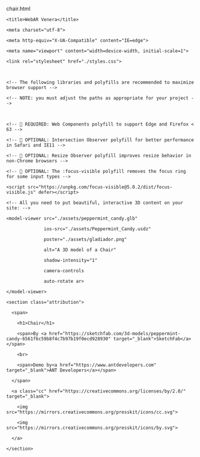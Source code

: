 chair.html
<!DOCTYPE html>

<html lang="en">

  <head>

    <title>WebAR Venera</title>

    <meta charset="utf-8">

    <meta http-equiv="X-UA-Compatible" content="IE=edge">

    <meta name="viewport" content="width=device-width, initial-scale=1">

    <link rel="stylesheet" href="./styles.css">

    

    <!-- The following libraries and polyfills are recommended to maximize browser support -->

    <!-- NOTE: you must adjust the paths as appropriate for your project -->

    

    <!-- 🚨 REQUIRED: Web Components polyfill to support Edge and Firefox < 63 -->

<!--     <script src="https://unpkg.com/@webcomponents/webcomponentsjs@2.1.3/webcomponents-loader.js"></script> -->

    <!-- 💁 OPTIONAL: Intersection Observer polyfill for better performance in Safari and IE11 -->

<!--     <script src="https://unpkg.com/intersection-observer@0.5.1/intersection-observer.js"></script> -->

    <!-- 💁 OPTIONAL: Resize Observer polyfill improves resize behavior in non-Chrome browsers -->

<!--     <script src="https://unpkg.com/resize-observer-polyfill@1.5.0/dist/ResizeObserver.js"></script> -->

    

    <!-- 💁 OPTIONAL: The :focus-visible polyfill removes the focus ring for some input types -->

    <script src="https://unpkg.com/focus-visible@5.0.2/dist/focus-visible.js" defer></script>

  </head> 

<body>

  <div class="row">

  <div id="card">

    <!-- All you need to put beautiful, interactive 3D content on your site: -->

    <model-viewer src="./assets/peppermint_candy.glb"

                  ios-src="./assets/Peppermint_Candy.usdz"

                  poster="./assets/gladiador.png"

                  alt="A 3D model of a Chair"

                  shadow-intensity="1"

                  camera-controls

                  auto-rotate ar>

    </model-viewer>

    <section class="attribution">

      <span>

        <h1>Chair</h1>

        <span>By <a href="https://sketchfab.com/3d-models/peppermint-candy-6561f6c59b8f4c7b97b19f0ecd928930" target="_blank">SketchFab</a></span>

        <br>

        <span>Demo by<a href="https://www.antdevelopers.com" target="_blank">ANT Developers</a></span>

      </span>

      <a class="cc" href="https://creativecommons.org/licenses/by/2.0/" target="_blank">

        <img src="https://mirrors.creativecommons.org/presskit/icons/cc.svg">

        <img src="https://mirrors.creativecommons.org/presskit/icons/by.svg">

      </a>

    </section>  

  </div>

  </div>

  <!-- 💁 Include both scripts below to support all browsers! -->

  <!-- Loads <model-viewer> for modern browsers: -->

  <script type="module"

      src="https://unpkg.com/@google/model-viewer/dist/model-viewer.min.js">

  </script>

  <!-- Loads <model-viewer> for old browsers like IE11: -->

  <script nomodule

      src="https://unpkg.com/@google/model-viewer/dist/model-viewer-legacy.js">

  </script>

</body>

</html>

